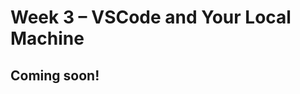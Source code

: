 # Week 3 – VSCode and Your Local Machine

## Coming soon!
<!-- ## Lecture Materials

- [Monday Lecture Handout (Slides)](https://docs.google.com/presentation/d/1281XbfK5_dVXcVU-XNkb9BObIz0gt0hC/edit?usp=sharing&ouid=109342588918218787603&rtpof=true&sd=true)
- [Monday Lecture Handout (PDF)](https://drive.google.com/file/d/1cTFm-d3cPLclZn0NxaD8Maqcapsx1Qwh/view?usp=sharing)
- [Wednesday Lecture Handout (Slides)](https://docs.google.com/presentation/d/127DMrEDOnEGvZ8OzIwbbsueraSTGuTrz/edit?usp=sharing&ouid=109342588918218787603&rtpof=true&sd=true)
- [Wednesday Lecture Handout (PDF)](https://drive.google.com/file/d/18qAdUK8P-Cis9itwRQt1ddbqbLjhvKuk/view?usp=sharing)
- Monday Notes <iframe src="https://drive.google.com/file/d/1fSI3BnfmhkGhgmtBXnkJ_T6QZJmPuSea/preview" width="100%" height="600px"></iframe>
- Wednesday Notes <iframe src="https://drive.google.com/file/d/1oqmo9Xo1JRYbJjXkDMRxo-rV84Curf-I/preview" width="100%" height="600px"></iframe>

### To Read/For Your Reference

- [Visual Studio Code](https://code.visualstudio.com/)
- Read these two articles by Julia Evans (one summarized in a comic below):
    - [When debugging, your attitude matters](https://jvns.ca/blog/debugging-attitude-matters/)
    - [How I Got Better at Debugging](https://jvns.ca/blog/2015/11/22/how-i-got-better-at-debugging/)
- Read this article by John Regehr: [How to Debug](https://blog.regehr.org/archives/199)
    - You don't need to know what all the technical tools are in these readings (systems programming, CSS, divs, etc)
- From the Regehr article, focus on the vocabulary (symptom, bug, etc); from the Evans articles, focus on the vibes
- This article: [https://drive.google.com/file/d/1zbMVZxsI1zOBPhSsvBi4kB5dPJuxyOJh/view?usp=sharing](https://drive.google.com/file/d/1zbMVZxsI1zOBPhSsvBi4kB5dPJuxyOJh/view?usp=sharing)
  (Note that assigning an article doesn't necessarily mean we all agree with everything in it...)

### Video Shorts

<iframe width="560" height="315" src="https://www.youtube-nocookie.com/embed/XJBUw3sNeuk" title="YouTube video player" frameborder="0" allow="accelerometer; autoplay; clipboard-write; encrypted-media; gyroscope; picture-in-picture; web-share" allowfullscreen></iframe>

<iframe width="560" height="315" src="https://www.youtube-nocookie.com/embed/hIqa1EoqIBM" title="YouTube video player" frameborder="0" allow="accelerometer; autoplay; clipboard-write; encrypted-media; gyroscope; picture-in-picture; web-share" allowfullscreen></iframe>

<iframe width="560" height="315" src="https://www.youtube-nocookie.com/embed/ZsCVRkR_nik" title="YouTube video player" frameborder="0" allow="accelerometer; autoplay; clipboard-write; encrypted-media; gyroscope; picture-in-picture; web-share" allowfullscreen></iframe>

<iframe width="560" height="315" src="https://www.youtube-nocookie.com/embed/M_S88_2t1UE?cc_load_policy=1" title="YouTube video player" frameborder="0" allow="accelerometer; autoplay; clipboard-write; encrypted-media; gyroscope; picture-in-picture; web-share" allowfullscreen></iframe>

## Lab Tasks

As usual, we publish these ahead of time, but they aren't guaranteed to be final
until the start of lab on Monday.

This week in lab, you will set up the terminal in an environment called Visual
Studio Code on your own computer (or on a lab computer in your course account),
and you'll complete the first Skill Demonstration.

### Part 1 – Visual Studio Code

(If you can't or don't want to use your own computer for this for any reason,
you can do the installation of VScode on one of the computers in the lab! You
can do all your work on the lab computers all quarter, no personal laptop setup
required.)

Go to the Visual Studio Code website
[https://code.visualstudio.com/](https://code.visualstudio.com/), and follow the
instructions to download and install it on your computer. There are versions for
all the major operating systems, like macOS (for Macs) and Windows (for PCs).

When it is installed, you should be able to open a window that looks like this
(it might have different colors, or a different menu bar, depending on your
system and settings):

![/images/vscode.png](/images/vscode.png)

**Write down in notes**: Everyone should share a screenshot of VScode open –
help folks figure it out if it won't install. If someone gets stuck, take a
screenshot of the error message or point at which they are stuck so we can help
them figure it out later, and they can decide to keep trying (potentially with
the tutor helping) or move on.

Then if you're on Windows: install `git` for Windows, which comes with some
useful tools we need:

[Git for Windows](https://gitforwindows.org/)

Once installed, use the steps in this post to set your default terminal to use
the newly-installed `git bash` in Visual Studio Code:

[Using Bash on Windows in VScode](https://stackoverflow.com/a/50527994)

(That's all the special instructions for Windows users). Then, to run commands,
open a terminal in VScode. (Ctrl or Command + \`, or use the Terminal → New
Terminal menu option). Try running some of the commands we learned in earlier
labs and lectures on this computer.

**Write down in notes**:

- What was the working directory of the terminal that opened in Visual Studio Code?
- What is your home directory on this computer?
- What files and folders are in the home directory?
- Where do you think files that download from your web browser go? Can you list
  them with `ls`? What's the absolute path to that folder?
- Do any commands work differently than you expect on this computer?
- Are you able to use `ssh` with your username and password
  from the terminal in VScode to log into `ieng6` and enter the course-specific account? Refer to [lab
  2](/week2/#remotely-connecting-to-cse15l-account) to recall the commands you used.

Take a few screenshots of what you tried, and discuss how this environment
differs from EdStem.

#### Running the Server on Your Computer

Repeat the steps from [lab 2 for building and running the
server](/week2/#building-and-running-the-server), but this time do them on
your computer.

That means:

- `git clone` the repository
- `cd` into the correct directory
- Run `javac` and `java` on the appropriate files

Once you run `java` and the server starts, you can open up a browser on your
computer and visit `http://localhost:4000` (assuming you chose `4000` as the
port when you started the server).

If the `java` command isn't found when you try this, you should [install
Java](https://www.oracle.com/java/technologies/downloads/).

There are a few definitions worth discussing here for introducing/reminding you
of a few concepts:

- Ports: The 4000 above identifies a specific port that the web server runs on.
  This is an extra part of a URL that’s often used in development; 4000 isn’t
special and you could pick others – you’re welcome to try a few in the
thousands; it won’t break anything. Sites on the public web actually use a port
as well, either 80 or 443, but your browser hides it from you because it’s the
default. You’re welcome to read about these details, but they aren’t necessary
to learn the relevant stuff in this lab.
- Localhost: The localhost domain refers to the computer you’re on. So rather
  than going out over the internet to send the URL to a particular domain
somewhere else, this page is being handled by the running Java program on your
computer, which we say is “listening” on localhost at port 4000. That work is
what’s done in Server.java and by Java’s HTTPServer library.

**Write down in notes**: Show a screenshot of the server running on your computer.

### Part 2 –Skill Demo

For this part of the lab, you will be completing your skill demo on a platform
called [PrairieTest](https://us.prairietest.com/). Your TA will show how to
schedule your exam and use the workspace for the skill demo. We recommend using
Google Chrome. This isn't because Joe particularly likes that browser (he
doesn't), but because that's what's installed on the department computers
you'll do the later skill demos on.

Note: The remaining skill demos (on weeks 5, 7, and 9) will be different from
this week! You will be required to use the lab computers and will schedule your
skill demo separately for a time outside of your lab section. You will be
allowed to use notes and other resources only on a personal device. If you
would like to practice using the lab computers, we recommend trying out the
skill demo today on a lab computer. On future skill demos, you cannot
communicate with other students and will have a time limit as well.

Once you are done with your own skill demo, you can help out your group members
complete the skill demo too! If all members of your group are done with the
skill demo, you may begin with the lab tasks.


### Part 3 –Setting up SSH Keys for Easy Access, and Two New Commands

With the setup we've used so far this quarter, each time you log in to your
course-specific account, you have to type the password. You might have noticed
that during the skill demonstration you didn't have to type the password for our
instructor accounts! Here, you'll learn how to configure that for yourself (it
will save _lots_ of time).

- In your local terminal (the one you opened in VSCode), run `ssh-keygen`
- Keep entering `<Enter>` until the program shows some text it calls the "randomart image".
  - Note the path where the public key is saved (underlined below). 
  - ![Image](../images/ssh_keygen.png)
- Now, log into your remote course specific account on `ieng6` with `ssh`
  (using your password as usual)
- Run `mkdir .ssh` in the terminal
- Log out of your remote account
- Now, we want to copy the public SSH key you created onto your remote account,
specifically inside the `.ssh` directory you just created, in a file called
`authorized_keys`.
- Scroll up a bit to where you were creating the SSH key, find the line where it
says: `Your public key has been saved in: <path to your public SSH key>`, copy
the path. **Make sure you get the public key file, ending in `.pub`, here, not
the private file**.
- From your local computer, run `scp <path to your public SSH key> user@ieng6.ucsd.edu:~/.ssh/authorized_keys` (make sure to fill in your actual username)
  - Enter password when prompted (this will be the last time you have to type it!)
- Try to log onto your remote account again, you shouldn’t be prompted for a
password anymore. If you are, ask for help and carefully review the steps above
with your partner.

**Write down in notes**: This part introduced two new commands: `scp` and
`mkdir`. Describe what you think they do in notes.

Then, look them up online. You can do a Google or similar search for `scp
command` and `mkdir command`. What do you learn about them?

Then, look them up using the `man` (short for “manual”) command. Run `man
scp` and `man mkdir` from the command line. What do you learn about them?

You'll be introduced to new commands all the time; a course like CSE15L can't
cover them all in 10 weeks!

On future labs and assignments, you can choose whether to start from EdStem or
from Visual Studio Code on your own setup.

## Lab Report 2 - Servers and SSH Keys (Week 3)

As with the first lab report, you'll write this as a Github Pages page, then
print that page to PDF and upload to Gradescope. There are 3 parts:

### Part 1

Write a web server called `ChatServer` that supports the path and behavior
described below. It should keep track of a single string that gets added to by
incoming requests. The requests should look like this:

```
/add-message?s=<string>&user=<string>
```

The effect of this request is to concatenate the string given after `user=`, a
colon (`:`), and then the string after `s`, a newline (`\n`), and then respond
with the entire string so far. That is, it adds a chat message of the form
`<user>: <message>`

So, for example, after

```
/add-message?s=Hello&user=jpolitz
```

The page should show

```
jpolitz: Hello
```

and after

```
/add-message?s=How are you&user=yash
```

the page should show

```
jpolitz: Hello
yash: How are you
```

(Some browsers might show this as `How%20are%20you` with a special character
replacing the spaces; don't worry about fixing that for this example. If you
want to look it up it has to do with URL encoding, a topic we won't address
right now.)

You can assume that the `s=` parameter always comes before the `user=`
parameter, and they are always separated by a `&` as shown above.

Show the code for your `ChatServer`, and two screenshots of using `/add-message`.

For **each** of the two screenshots, describe:

- Which methods in your code are called?
- What are the relevant arguments to those methods, and the values of any
relevant fields of the class?
- How do the values of any relevant fields of the class change from this
specific request? If no values got changed, explain why.

By _values_, we mean specific `String`s, `int`s, `URI`s, and so on. `"abc"` is a
value, `456` is a value, `new URI("http://...")` is a value, and so on.)

### Part 2

Using the command line, show with `ls` and take screenshots of:

- The absolute path to the _private_ key for your SSH key for logging into
  `ieng6` (on your computer, an EdStem workspace, or on the home directory of
  the lab computer)
- The absolute path to the _public_ key for your SSH key for logging into
  `ieng6` (this is the one you copied to your account on `ieng6`, so it should
  be a path on `ieng6`'s file system)
- A terminal interaction where you log into your `ieng6` account *without*
  being asked for a password.

### Part 3

In a couple of sentences, describe something you learned from lab in week 2 or 3
that you didn't know before. -->

